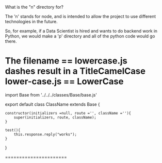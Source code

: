 What is the "n" directory for?

The 'n' stands for node, and is intended to allow the project to use different technologies
in the future.

So, for example, if a Data Scientist is hired and wants to do backend work in Python, we would
make a 'p' directory and all of the python code would go there.

The filename == lowercase.js
dashes result in a TitleCamelCase lower-case.js == LowerCase
======================

import Base from '../../../classes/Base/base.js'

export default class ClassName extends Base {

	constructor(initializers =null, route ='', className =''){
		super(initializers, route, className);
	}

	test(){
		this.response.reply("works");
	}

}

======================